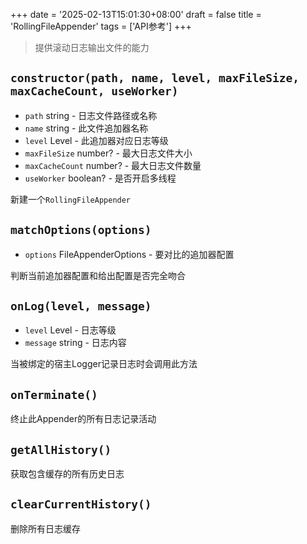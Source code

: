 +++
date = '2025-02-13T15:01:30+08:00'
draft = false
title = 'RollingFileAppender'
tags = ['API参考']
+++

> 提供滚动日志输出文件的能力

## `constructor(path, name, level, maxFileSize, maxCacheCount, useWorker)`

- `path` string - 日志文件路径或名称
- `name` string - 此文件追加器名称
- `level` Level - 此追加器对应日志等级
- `maxFileSize` number? - 最大日志文件大小
- `maxCacheCount` number? - 最大日志文件数量
- `useWorker` boolean? - 是否开启多线程

新建一个`RollingFileAppender`

## `matchOptions(options)`

- `options` FileAppenderOptions - 要对比的追加器配置

判断当前追加器配置和给出配置是否完全吻合

## `onLog(level, message)`

- `level` Level - 日志等级
- `message` string - 日志内容

当被绑定的宿主Logger记录日志时会调用此方法

## `onTerminate()`

终止此Appender的所有日志记录活动

## `getAllHistory()`

获取包含缓存的所有历史日志

## `clearCurrentHistory()`

删除所有日志缓存